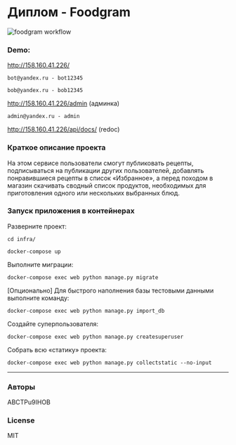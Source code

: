 # Диплом - Foodgram

![foodgram workflow](https://github.com/abctpu9ihob/foodgram-project-react/actions/workflows/foodgram_workflow.yml/badge.svg)

### Demo:

http://158.160.41.226/

```bot@yandex.ru - bot12345```

```bob@yandex.ru - bob12345```

http://158.160.41.226/admin (админка)

```admin@yandex.ru - admin```

http://158.160.41.226/api/docs/ (redoc)

### Краткое описание проекта

На этом сервисе пользователи смогут публиковать рецепты, подписываться на публикации других пользователей, добавлять понравившиеся рецепты в список «Избранное», а перед походом в магазин скачивать сводный список продуктов, необходимых для приготовления одного или нескольких выбранных блюд.

### Запуск приложения в контейнерах

Разверните проект:

```cd infra/```

```docker-compose up```

Выполните миграции:

```docker-compose exec web python manage.py migrate```

[Опционально] Для быстрого наполнения базы тестовыми данными выполните команду:

```docker-compose exec web python manage.py import_db```

Создайте суперпользователя:

```docker-compose exec web python manage.py createsuperuser```

Собрать всю «статику» проекта:

```docker-compose exec web python manage.py collectstatic --no-input```

***
### Авторы
ABCTPu9IHOB

### License
MIT
